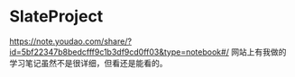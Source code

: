 # SlateProject
https://note.youdao.com/share/?id=5bf22347b8bedcfff9c1b3df9cd0ff03&type=notebook#/
网站上有我做的学习笔记虽然不是很详细，但看还是能看的。
